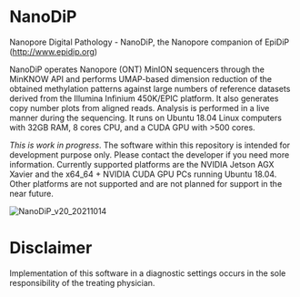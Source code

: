 # NanoDiP
Nanopore Digital Pathology - NanoDiP, the Nanopore companion of EpiDiP (http://www.epidip.org)

NanoDiP operates Nanopore (ONT) MinION sequencers through the MinKNOW API and performs UMAP-based dimension reduction of the obtained methylation patterns against large numbers of reference datasets derived from the Illumina Infinium 450K/EPIC platform. It also generates copy number plots from aligned reads. Analysis is performed in a live manner during the sequencing. It runs on Ubuntu 18.04 Linux computers with 32GB RAM, 8 cores CPU, and a CUDA GPU with >500 cores.

*This is work in progress*. The software within this repository is intended for development purpose only. Please contact the developer if you need more information. Currently supported platforms are the NVIDIA Jetson AGX Xavier and the x64_64 + NVIDIA CUDA GPU PCs running Ubuntu 18.04. Other platforms are not supported and are not planned for support in the near future.

![NanoDiP_v20_20211014](https://user-images.githubusercontent.com/59837805/137954721-ff179777-ac40-4e14-898f-c23ffea3d8a5.gif)

# Disclaimer
Implementation of this software in a diagnostic settings occurs in the sole responsibility of the treating physician.
